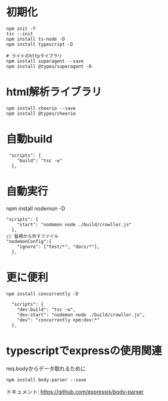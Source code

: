 # 初期化

```
npm init -Y
tsc --init
npm install ts-node -D
npm install typescript -D

# ライトのhttpライブラリ
npm install superagent --save
npm install @types/superagent -D
```

# html解析ライブラリ
```
npm install cheerio --save
npm install @types/cheerio
```

# 自動build

```
 "scripts": {
    "build": "tsc -w"
  },
```

# 自動実行
npm install nodemon -D
```
"scripts": {
    "start": "nodemon node ./build/crowller.js"
  },
// 監視から外すファイル  
"nodemonConfig":{
    "ignore": ["test/*", "docs/*"],
  },
```

# 更に便利

```
npm install concurrently -D
```

```
  "scripts": {
    "dev:build": "tsc -w",
    "dev:start": "nodemon node ./build/crowller.js",
    "dev": "concurrently npm:dev:*"
  },
```
# typescriptでexpressの使用関連

req.bodyからデータ取れるために
```
npm install body-parser --save
```
ドキュメント: https://github.com/expressjs/body-parser